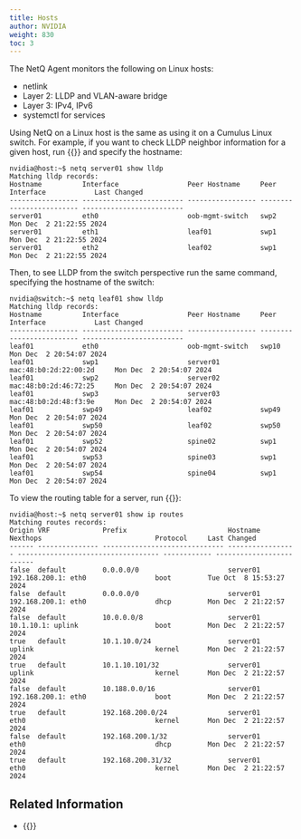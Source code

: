```yaml
---
title: Hosts
author: NVIDIA
weight: 830
toc: 3
---
```


The NetQ Agent monitors the following on Linux hosts:

- netlink
- Layer 2: LLDP and VLAN-aware bridge
- Layer 3: IPv4, IPv6
- systemctl for services

Using NetQ on a Linux host is the same as using it on a Cumulus Linux switch. For example, if you want to check LLDP neighbor information for a given host, run {{<link title="show/#netq show lldp" text="netq show lldp">}} and specify the hostname:

```
nvidia@host:~$ netq server01 show lldp
Matching lldp records:
Hostname          Interface                 Peer Hostname     Peer Interface            Last Changed
----------------- ------------------------- ----------------- ------------------------- -------------------------
server01          eth0                      oob-mgmt-switch   swp2                      Mon Dec  2 21:22:55 2024
server01          eth1                      leaf01            swp1                      Mon Dec  2 21:22:55 2024
server01          eth2                      leaf02            swp1                      Mon Dec  2 21:22:55 2024
```

Then, to see LLDP from the switch perspective run the same command, specifying the hostname of the switch:

```
nvidia@switch:~$ netq leaf01 show lldp
Matching lldp records:
Hostname          Interface                 Peer Hostname     Peer Interface            Last Changed
----------------- ------------------------- ----------------- ------------------------- -------------------------
leaf01            eth0                      oob-mgmt-switch   swp10                     Mon Dec  2 20:54:07 2024
leaf01            swp1                      server01          mac:48:b0:2d:22:00:2d     Mon Dec  2 20:54:07 2024
leaf01            swp2                      server02          mac:48:b0:2d:46:72:25     Mon Dec  2 20:54:07 2024
leaf01            swp3                      server03          mac:48:b0:2d:48:f3:9e     Mon Dec  2 20:54:07 2024
leaf01            swp49                     leaf02            swp49                     Mon Dec  2 20:54:07 2024
leaf01            swp50                     leaf02            swp50                     Mon Dec  2 20:54:07 2024
leaf01            swp52                     spine02           swp1                      Mon Dec  2 20:54:07 2024
leaf01            swp53                     spine03           swp1                      Mon Dec  2 20:54:07 2024
leaf01            swp54                     spine04           swp1                      Mon Dec  2 20:54:07 2024
```

To view the routing table for a server, run {{<link title="show/#netq show ip routes" text="netq show ip routes">}}:

```
nvidia@host:~$ netq server01 show ip routes
Matching routes records:
Origin VRF             Prefix                         Hostname          Nexthops                            Protocol     Last Changed
------ --------------- ------------------------------ ----------------- ----------------------------------- ------------ -------------------------
false  default         0.0.0.0/0                      server01          192.168.200.1: eth0                 boot         Tue Oct  8 15:53:27 2024
false  default         0.0.0.0/0                      server01          192.168.200.1: eth0                 dhcp         Mon Dec  2 21:22:57 2024
false  default         10.0.0.0/8                     server01          10.1.10.1: uplink                   boot         Mon Dec  2 21:22:57 2024
true   default         10.1.10.0/24                   server01          uplink                              kernel       Mon Dec  2 21:22:57 2024
true   default         10.1.10.101/32                 server01          uplink                              kernel       Mon Dec  2 21:22:57 2024
false  default         10.188.0.0/16                  server01          192.168.200.1: eth0                 boot         Mon Dec  2 21:22:57 2024
true   default         192.168.200.0/24               server01          eth0                                kernel       Mon Dec  2 21:22:57 2024
false  default         192.168.200.1/32               server01          eth0                                dhcp         Mon Dec  2 21:22:57 2024
true   default         192.168.200.31/32              server01          eth0                                kernel       Mon Dec  2 21:22:57 2024
```
## Related Information

- {{<link title="Host Inventory">}}